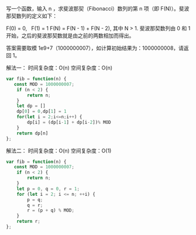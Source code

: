 写一个函数，输入 n ，求斐波那契（Fibonacci）数列的第 n 项（即 F(N)）。斐波那契数列的定义如下：

F(0) = 0,   F(1) = 1
F(N) = F(N - 1) + F(N - 2), 其中 N > 1.
斐波那契数列由 0 和 1 开始，之后的斐波那契数就是由之前的两数相加而得出。

答案需要取模 1e9+7（1000000007），如计算初始结果为：1000000008，请返回 1。

解法一：
时间复杂度：O(n)
空间复杂度：O(n)
```js
var fib = function(n) {
   const MOD = 1000000007;
    if (n < 2) {
        return n;
    }
    let dp = []
    dp[0] = 0,dp[1] = 1
    for(let i = 2;i<=n;i++) {
        dp[i] = (dp[i-1] + dp[i-2])% MOD
    }
    return dp[n]
};
```

解法二：
时间复杂度：O(n)
空间复杂度：O(1)
```js
var fib = function(n) {
   const MOD = 1000000007;
    if (n < 2) {
        return n;
    }
    let p = 0, q = 0, r = 1;
    for (let i = 2; i <= n; ++i) {
        p = q; 
        q = r; 
        r = (p + q) % MOD;
    }
    return r;
};
```